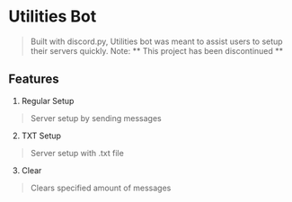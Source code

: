 # Utilities Bot
> Built with discord.py, Utilities bot was meant to assist users to setup their servers quickly.
Note: ** This project has been discontinued **

## Features
1. Regular Setup
> Server setup by sending messages

2. TXT Setup
> Server setup with .txt file

3. Clear
> Clears specified amount of messages
